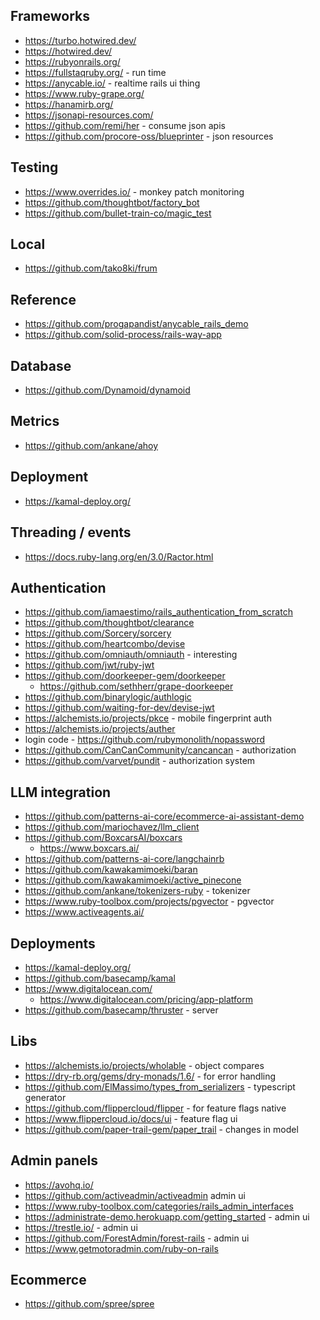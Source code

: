 ## Frameworks

- https://turbo.hotwired.dev/
- https://hotwired.dev/
- https://rubyonrails.org/
- https://fullstaqruby.org/ - run time
- https://anycable.io/ - realtime rails ui thing
- https://www.ruby-grape.org/
- https://hanamirb.org/
- https://jsonapi-resources.com/
- https://github.com/remi/her - consume json apis
- https://github.com/procore-oss/blueprinter - json resources

## Testing

- https://www.overrides.io/ - monkey patch monitoring
- https://github.com/thoughtbot/factory_bot
- https://github.com/bullet-train-co/magic_test 

## Local

- https://github.com/tako8ki/frum

## Reference 

- https://github.com/progapandist/anycable_rails_demo
- https://github.com/solid-process/rails-way-app

## Database
- https://github.com/Dynamoid/dynamoid

## Metrics
- https://github.com/ankane/ahoy


## Deployment
- https://kamal-deploy.org/

## Threading / events
- https://docs.ruby-lang.org/en/3.0/Ractor.html

## Authentication

- https://github.com/iamaestimo/rails_authentication_from_scratch
- https://github.com/thoughtbot/clearance
- https://github.com/Sorcery/sorcery
- https://github.com/heartcombo/devise
- https://github.com/omniauth/omniauth - interesting
- https://github.com/jwt/ruby-jwt
- https://github.com/doorkeeper-gem/doorkeeper
    - https://github.com/sethherr/grape-doorkeeper
- https://github.com/binarylogic/authlogic
- https://github.com/waiting-for-dev/devise-jwt
- https://alchemists.io/projects/pkce - mobile fingerprint auth
- https://alchemists.io/projects/auther
- login code - https://github.com/rubymonolith/nopassword
- https://github.com/CanCanCommunity/cancancan - authorization
- https://github.com/varvet/pundit - authorization system


## LLM integration
- https://github.com/patterns-ai-core/ecommerce-ai-assistant-demo
- https://github.com/mariochavez/llm_client
- https://github.com/BoxcarsAI/boxcars
    - https://www.boxcars.ai/	
- https://github.com/patterns-ai-core/langchainrb
- https://github.com/kawakamimoeki/baran
- https://github.com/kawakamimoeki/active_pinecone
- https://github.com/ankane/tokenizers-ruby  - tokenizer
- https://www.ruby-toolbox.com/projects/pgvector - pgvector
- https://www.activeagents.ai/

## Deployments

- https://kamal-deploy.org/
- https://github.com/basecamp/kamal
- https://www.digitalocean.com/
    - https://www.digitalocean.com/pricing/app-platform
- https://github.com/basecamp/thruster - server

##  Libs

- https://alchemists.io/projects/wholable - object compares
- https://dry-rb.org/gems/dry-monads/1.6/ - for error handling
- https://github.com/ElMassimo/types_from_serializers - typescript generator
- https://github.com/flippercloud/flipper - for feature flags native
- https://www.flippercloud.io/docs/ui - feature flag ui
- https://github.com/paper-trail-gem/paper_trail - changes in model


## Admin panels

- https://avohq.io/
- https://github.com/activeadmin/activeadmin admin ui 
- https://www.ruby-toolbox.com/categories/rails_admin_interfaces
- https://administrate-demo.herokuapp.com/getting_started - admin ui
- https://trestle.io/ - admin ui
- https://github.com/ForestAdmin/forest-rails - admin ui
- https://www.getmotoradmin.com/ruby-on-rails

## Ecommerce

- https://github.com/spree/spree